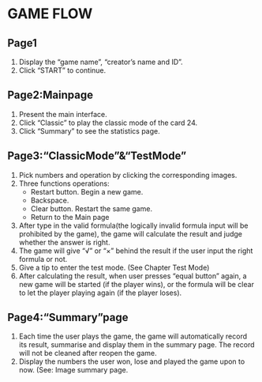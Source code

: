 # GAME FLOW

## Page1
1. Display the “game name”, “creator’s name and ID”.
2. Click “START” to continue.

## Page2:Mainpage
1. Present the main interface.
2. Click “Classic” to play the classic mode of the card 24.
3. Click “Summary” to see the statistics page.

## Page3:“ClassicMode”&“TestMode”
1. Pick numbers and operation by clicking the corresponding images.
2. Three functions operations:
    * Restart button. Begin a new game.
    * Backspace.
    * Clear button. Restart the same game.
    * Return to the Main page
3. After type in the valid formula(the logically invalid formula input will be prohibited by the game), the game will calculate the result and judge whether the answer is right.
4. The game will give “√” or “×” behind the result if the user input the right formula or not.
5. Give a tip to enter the test mode. (See Chapter Test Mode)
6. After calculating the result, when user presses “equal button” again, a new game will be
started (if the player wins), or the formula will be clear to let the player playing again (if the player loses).

## Page4:“Summary”page
1. Each time the user plays the game, the game will automatically record its result, summarise
and display them in the summary page. The record will not be cleaned after reopen the
game.
2. Display the numbers the user won, lose and played the game upon to now. (See: Image
summary page.